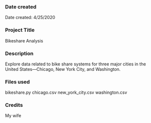 ### Date created
Date created: 4/25/2020

### Project Title
Bikeshare Analysis

### Description
Explore data related to bike share systems for three major cities in the United States—Chicago, New York City, and Washington.

### Files used
bikeshare.py
chicago.csv
new_york_city.csv
washington.csv

### Credits
My wife
